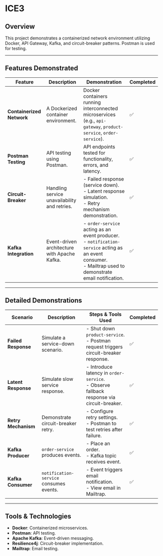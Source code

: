
# ICE3

## Overview
This project demonstrates a containerized network environment utilizing Docker, API Gateway, Kafka, and circuit-breaker patterns. Postman is used for testing.

---

## Features Demonstrated

| **Feature**             | **Description**                                    | **Demonstration**                                                                                           | **Completed** |
|-------------------------|--------------------------------------------------|-----------------------------------------------------------------------------------------------------------|---------------|
| **Containerized Network** | A Dockerized container environment.               | Docker containers running interconnected microservices (e.g., `api-gateway`, `product-service`, `order-service`). | ✅             |
| **Postman Testing**      | API testing using Postman.                        | API endpoints tested for functionality, errors, and latency.                                               | ✅             |
| **Circuit-Breaker**      | Handling service unavailability and retries.      | - Failed response (service down).<br> - Latent response simulation.<br> - Retry mechanism demonstration.   | ✅             |
| **Kafka Integration**    | Event-driven architecture with Apache Kafka.      | - `order-service` acting as an event producer.<br> - `notification-service` acting as an event consumer.<br> - Mailtrap used to demonstrate email notification. | ✅             |

---

## Detailed Demonstrations

| **Scenario**            | **Description**                       | **Steps & Tools Used**                                                                 | **Completed** |
|--------------------------|---------------------------------------|---------------------------------------------------------------------------------------|---------------|
| **Failed Response**      | Simulate a service-down scenario.     | - Shut down `product-service`.<br> - Postman request triggers circuit-breaker response. | ✅             |
| **Latent Response**      | Simulate slow service response.       | - Introduce latency in `order-service`.<br> - Observe fallback response via circuit-breaker. | ✅             |
| **Retry Mechanism**      | Demonstrate circuit-breaker retry.    | - Configure retry settings.<br> - Postman to test retries after failure.              | ✅             |
| **Kafka Producer**       | `order-service` produces events.      | - Place an order.<br> - Kafka topic receives event.                                   | ✅             |
| **Kafka Consumer**       | `notification-service` consumes events. | - Event triggers email notification.<br> - View email in Mailtrap.                    | ✅             |

---

## Tools & Technologies
- **Docker**: Containerized microservices.
- **Postman**: API testing.
- **Apache Kafka**: Event-driven messaging.
- **Resilience4j**: Circuit-breaker implementation.
- **Mailtrap**: Email testing.
